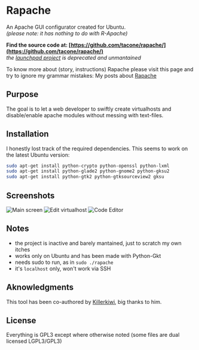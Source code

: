 Rapache
=======

An Apache GUI configurator created for Ubuntu. <br/>
*(please note: it has nothing to do with R-Apache)*

**Find the source code at: [https://github.com/tacone/rapache/](https://github.com/tacone/rapache/)** <br/>
*the [launchpad project](https://launchpad.net/rapache) is deprecated and unmantained*

To know more about (story, instructions) Rapache please visit this page and try to ignore my grammar 
mistakes: My posts about [Rapache](http://www.stefanoforenza.com/category/rapache/)

## Purpose

The goal is to let a web developer to swiftly create virtualhosts and disable/enable apache modules without messing with text-files.

## Installation

I honestly lost track of the required dependencies. This seems to work on the latest Ubuntu version:

```bash
sudo apt-get install python-crypto python-openssl python-lxml
sudo apt-get install python-glade2 python-gnome2 python-gksu2
sudo apt-get install python-gtk2 python-gtksourceview2 gksu
```

## Screenshots

![Main screen](http://www.stefanoforenza.com/blog/wp-content/uploads/2008/07/rapache-main.png)
![Edit virtualhost](http://www.stefanoforenza.com/blog/wp-content/uploads/2008/09/rapache-security.png)
![Code Editor](http://www.stefanoforenza.com/blog/wp-content/uploads/2008/07/rapache-syntax-highlightining.png)

## Notes

- the project is inactive and barely mantained, just to scratch my own itches
- works only on Ubuntu and has been made with Python-Gkt
- needs sudo to run, as in `sudo ./rapache`
- it's `localhost` only, won't work via SSH

## Aknowledgments

This tool has been co-authored by [Killerkiwi](https://github.com/killerkiwi), big thanks to him.

## License

Everything is GPL3 except where otherwise noted (some files are dual licensed LGPL3/GPL3)


